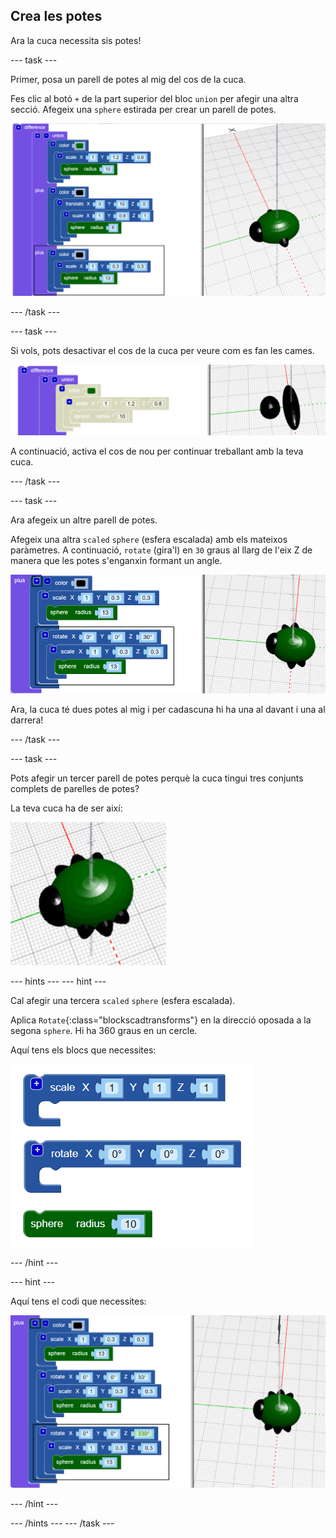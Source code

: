 ## Crea les potes

Ara la cuca necessita sis potes!

--- task ---

Primer, posa un parell de potes al mig del cos de la cuca.

Fes clic al botó `+` de la part superior del bloc `union` per afegir una altra secció. Afegeix una `sphere` estirada per crear un parell de potes.

![captura de pantalla](images/bug-legs-middle-annotated.png)

--- /task ---

--- task ---

Si vols, pots desactivar el cos de la cuca per veure com es fan les cames.

![captura de pantalla](images/bug-legs-disable.png)

A continuació, activa el cos de nou per continuar treballant amb la teva cuca.

--- /task ---

--- task ---

Ara afegeix un altre parell de potes.

Afegeix una altra `scaled` `sphere` (esfera escalada) amb els mateixos paràmetres. A continuació, `rotate` (gira'l) en `30` graus al llarg de l'eix Z de manera que les potes s'enganxin formant un angle.

![captura de pantalla](images/bug-legs-2-annotated.png)

Ara, la cuca té dues potes al mig i per cadascuna hi ha una al davant i una al darrera!

--- /task ---

--- task ---

Pots afegir un tercer parell de potes perquè la cuca tingui tres conjunts complets de parelles de potes?

La teva cuca ha de ser així:

![captura de pantalla](images/bug-finished.png)

--- hints --- --- hint ---

Cal afegir una tercera `scaled` `sphere` (esfera escalada).

Aplica `Rotate`{:class="blockscadtransforms"} en la direcció oposada a la segona `sphere`. Hi ha 360 graus en un cercle.

Aquí tens els blocs que necessites:

![captura de pantalla](images/bug-legs-blocks.png)

--- /hint ---

--- hint ---

Aquí tens el codi que necessites:

![captura de pantalla](images/bug-legs-3-annotated.png)

--- /hint ---

--- /hints --- --- /task ---